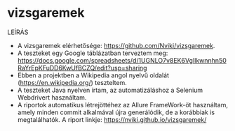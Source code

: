 # vizsgaremek

LEÍRÁS

   * A vizsgaremek elérhetősége: https://github.com/Nviki/vizsgaremek.
   * A teszteket egy Google táblázatban terveztem meg: https://docs.google.com/spreadsheets/d/1UGNLO7v8EK6VgIlkwnnhn50RaYrEpKFuDD6KwUfBCZQ/edit?usp=sharing
   * Ebben a projektben a Wikipedia angol nyelvű oldalát (https://en.wikipedia.org/) teszteltem.
   * A teszteket Java nyelven írtam, az automatizáláshoz a Selenium Webdrivert használtam.
   * A riportok automatikus létrejöttéhez az Allure FrameWork-öt használtam, amely minden commit alkalmával újra generálódik, de a korábbiak is megtalálhatók. A riport linkje: https://nviki.github.io/vizsgaremek/
